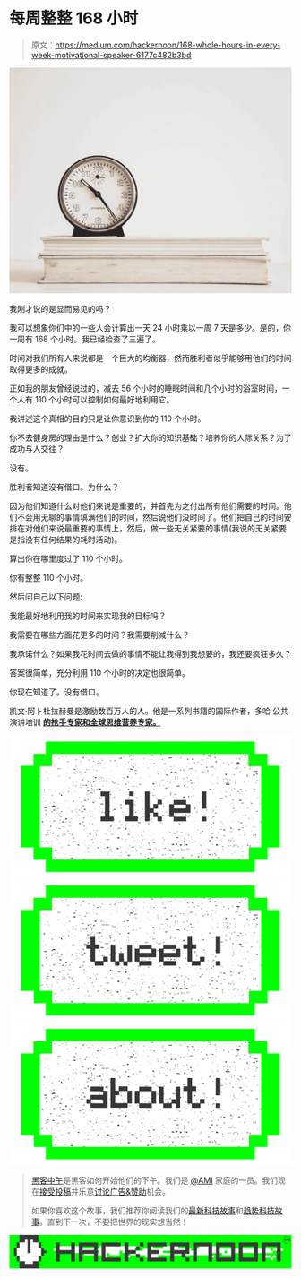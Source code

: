 # 每周整整 168 小时

> 原文：<https://medium.com/hackernoon/168-whole-hours-in-every-week-motivational-speaker-6177c482b3bd>

![](img/856bebda5527b27255fec1a2e9b787e9.png)

我刚才说的是显而易见的吗？

我可以想象你们中的一些人会计算出一天 24 小时乘以一周 7 天是多少。是的，你一周有 168 个小时。我已经检查了三遍了。

时间对我们所有人来说都是一个巨大的均衡器，然而胜利者似乎能够用他们的时间取得更多的成就。

正如我的朋友曾经说过的，减去 56 个小时的睡眠时间和几个小时的浴室时间，一个人有 110 个小时可以控制如何最好地利用它。

我讲述这个真相的目的只是让你意识到你的 110 个小时。

你不去健身房的理由是什么？创业？扩大你的知识基础？培养你的人际关系？为了成功与人交往？

没有。

胜利者知道没有借口。为什么？

因为他们知道什么对他们来说是重要的，并首先为之付出所有他们需要的时间。他们不会用无聊的事情填满他们的时间，然后说他们没时间了。他们把自己的时间安排在对他们来说最重要的事情上，然后，做一些无关紧要的事情(我说的无关紧要是指没有任何结果的耗时活动)。

算出你在哪里度过了 110 个小时。

你有整整 110 个小时。

然后问自己以下问题:

我能最好地利用我的时间来实现我的目标吗？

我需要在哪些方面花更多的时间？我需要削减什么？

我承诺什么？如果我花时间去做的事情不能让我得到我想要的，我还要疯狂多久？

答案很简单，充分利用 110 个小时的决定也很简单。

你现在知道了。没有借口。

凯文·阿卜杜拉赫曼是激励数百万人的人。他是一系列书籍的国际作者，多哈 公共演讲培训 [**的抢手专家和全球思维营养专家。**](http://www.kevinspire.com/public-speaking-training-doha-qatar/)

[![](img/50ef4044ecd4e250b5d50f368b775d38.png)](http://bit.ly/HackernoonFB)[![](img/979d9a46439d5aebbdcdca574e21dc81.png)](https://goo.gl/k7XYbx)[![](img/2930ba6bd2c12218fdbbf7e02c8746ff.png)](https://goo.gl/4ofytp)

> [黑客中午](http://bit.ly/Hackernoon)是黑客如何开始他们的下午。我们是 [@AMI](http://bit.ly/atAMIatAMI) 家庭的一员。我们现在[接受投稿](http://bit.ly/hackernoonsubmission)并乐意[讨论广告&赞助](mailto:partners@amipublications.com)机会。
> 
> 如果你喜欢这个故事，我们推荐你阅读我们的[最新科技故事](http://bit.ly/hackernoonlatestt)和[趋势科技故事](https://hackernoon.com/trending)。直到下一次，不要把世界的现实想当然！

[![](img/be0ca55ba73a573dce11effb2ee80d56.png)](https://goo.gl/Ahtev1)